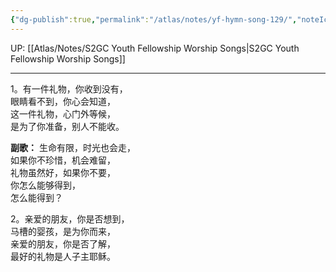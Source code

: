 ```yaml
---
{"dg-publish":true,"permalink":"/atlas/notes/yf-hymn-song-129/","noteIcon":""}
---
```


UP: [[Atlas/Notes/S2GC Youth Fellowship Worship Songs\|S2GC Youth Fellowship Worship Songs]]

---

1。有一件礼物，你收到没有，  
眼睛看不到，你心会知道，  
这一件礼物，心门外等候，  
是为了你准备，别人不能收。

**副歌：**
生命有限，时光也会走，  
如果你不珍惜，机会难留，  
礼物虽然好，如果你不要，  
你怎么能够得到，  
怎么能得到？

2。亲爱的朋友，你是否想到，  
马槽的婴孩，是为你而来，  
亲爱的朋友，你是否了解，  
最好的礼物是人子主耶稣。